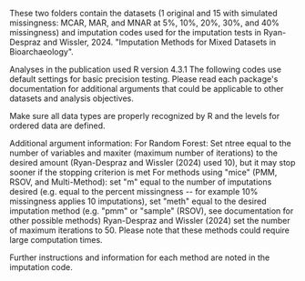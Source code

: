 These two folders contain the datasets (1 original and 15 with simulated missingness: MCAR, MAR, and MNAR at 5%, 10%, 20%, 30%, and 40% missingness) and imputation codes used for the imputation tests in Ryan-Despraz and Wissler, 2024. "Imputation Methods for Mixed Datasets in Bioarchaeology". 

Analyses in the publication used R version 4.3.1
The following codes use default settings for basic precision testing. Please read each package's documentation for additional arguments that could be applicable to other datasets and analysis objectives.

Make sure all data types are properly recognized by R and the levels for ordered data are defined.

Additional argument information:
For Random Forest: Set ntree equal to the number of variables and maxiter (maximum number of iterations) to the desired amount (Ryan-Despraz and Wissler (2024) used 10), but it may stop sooner if the stopping criterion is met
For methods using "mice" (PMM, RSOV, and Multi-Method): set "m" equal to the number of imputations desired (e.g. equal to the percent missingness -- for example 10% missingness applies 10 imputations), set "meth" equal to the desired imputation method (e.g. "pmm" or "sample" (RSOV), see documentation for other possible methods) Ryan-Despraz and Wissler (2024) set the number of maximum iterations to 50. Please note that these methods could require large computation times.

Further instructions and information for each method are noted in the imputation code. 
